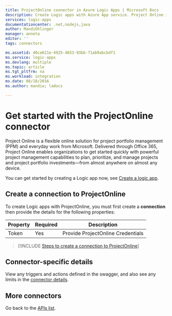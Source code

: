 ```yaml
---
title: ProjectOnline connector in Azure Logic Apps | Microsoft Docs
description: Create Logic apps with Azure App service. Project Online is a flexible online solution for project portfolio management (PPM) and everyday work from Microsoft. Delivered through Office 365, Project Online enables organizations to get started quickly with powerful project management capabilities to plan, prioritize, and manage projects and project portfolio investments—from almost anywhere on almost any device.
services: logic-apps
documentationcenter: .net,nodejs,java
author: MandiOhlinger
manager: anneta
editor: ''
tags: connectors

ms.assetid: 40ce621e-4925-4653-93bb-71ab9abcbdf1
ms.service: logic-apps
ms.devlang: multiple
ms.topic: article
ms.tgt_pltfrm: na
ms.workload: integration
ms.date: 08/18/2016
ms.author: mandia; ladocs

---
```

# Get started with the ProjectOnline connector
Project Online is a flexible online solution for project portfolio management (PPM) and everyday work from Microsoft. Delivered through Office 365, Project Online enables organizations to get started quickly with powerful project management capabilities to plan, prioritize, and manage projects and project portfolio investments—from almost anywhere on almost any device.

You can get started by creating a Logic app now, see [Create a logic app](../logic-apps/logic-apps-create-a-logic-app.md).

## Create a connection to ProjectOnline
To create Logic apps with ProjectOnline, you must first create a **connection** then provide the details for the following properties: 

| Property | Required | Description |
| --- | --- | --- |
| Token |Yes |Provide ProjectOnline Credentials |

> [!INCLUDE [Steps to create a connection to ProjectOnline](../../includes/connectors-create-api-projectonline.md)]
> 

## Connector-specific details

View any triggers and actions defined in the swagger, and also see any limits in the [connector details](/connectors/projectonline/).

## More connectors
Go back to the [APIs list](apis-list.md).